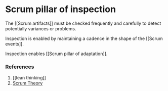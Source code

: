 # Scrum pillar of inspection

The [[Scrum artifacts]] must be checked frequently and carefully to detect potentially variances or problems.

Inspection is enabled by maintaining a cadence in the shape of the [[Scrum events]].

Inspection enables [[Scrum pillar of adaptation]].

### References
1. [[lean thinking]]
2. [Scrum Theory](https://scrumguides.org/scrum-guide.html#scrum-theory)